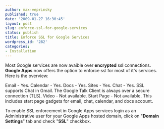 ```yaml
---
author: max-veprinsky
published: true
date: '2009-01-27 16:30:45'
layout: post
slug: enforce-ssl-for-google-services
status: publish
title: Enforce SSL for Google Services
wordpress_id: '282'
categories:
- Installation
---
```


Most Google services are now avaible over **encrypted** ssl connections. **Google Apps** now offers the option to enforce ssl for most of it's services. Here is the overview:

Email - Yes.
Calendar - Yes.
Docs - Yes.
Sites - Yes.
Chat - Yes. SSL supports Chat in Gmail. The Google Talk Client is always over a secure connection (TLS).
Video - Not available.
Start Page - Not available. This includes start page gadgets for email, chat, calendar, and docs account.

To enable SSL enforcement in Google Apps services login as an Administrative user for your Google Apps hosted domain, click on "**Domain Settings**" tab and check "**SSL**" checkbox.
